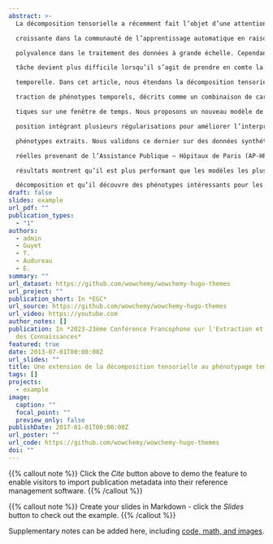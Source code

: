 ```yaml
---
abstract: >-
  La décomposition tensorielle a récemment fait l’objet d’une attention

  croissante dans la communauté de l’apprentissage automatique en raison de sa

  polyvalence dans le traitement des données à grande échelle. Cependant, cette

  tâche devient plus difficile lorsqu’il s’agit de prendre en comte la dimension

  temporelle. Dans cet article, nous étendons la décomposition tensorielle à l’ex-

  traction de phénotypes temporels, décrits comme un combinaison de caractéris-

  tiques sur une fenêtre de temps. Nous proposons un nouveau modèle de décom-

  position intégrant plusieurs régularisations pour améliorer l’interprétabilité des

  phénotypes extraits. Nous validons ce dernier sur des données synthétiques et

  réelles provenant de l’Assistance Publique – Hôpitaux de Paris (AP-HP). Les

  résultats montrent qu’il est plus performant que les modèles les plus récents de

  décomposition et qu’il découvre des phénotypes intéressants pour les cliniciens.
draft: false
slides: example
url_pdf: ""
publication_types:
  - "1"
authors:
  - admin
  - Guyet
  - T.
  - Audureau
  - E.
summary: ""
url_dataset: https://github.com/wowchemy/wowchemy-hugo-themes
url_project: ""
publication_short: In *EGC*
url_source: https://github.com/wowchemy/wowchemy-hugo-themes
url_video: https://youtube.com
author_notes: []
publication: In *2023-23ème Conférence Francophone sur l'Extraction et Gestion
  des Connaissances*
featured: true
date: 2013-07-01T00:00:00Z
url_slides: ""
title: Une extension de la décomposition tensorielle au phénotypage temporel
tags: []
projects:
  - example
image:
  caption: ""
  focal_point: ""
  preview_only: false
publishDate: 2017-01-01T00:00:00Z
url_poster: ""
url_code: https://github.com/wowchemy/wowchemy-hugo-themes
doi: ""
---
```


{{% callout note %}}
Click the _Cite_ button above to demo the feature to enable visitors to import publication metadata into their reference management software.
{{% /callout %}}

{{% callout note %}}
Create your slides in Markdown - click the _Slides_ button to check out the example.
{{% /callout %}}

Supplementary notes can be added here, including [code, math, and images](https://wowchemy.com/docs/writing-markdown-latex/).
